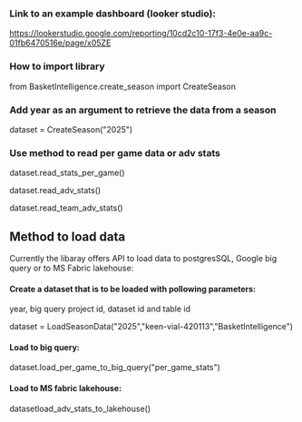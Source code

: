 ### Link to an example dashboard (looker studio):
https://lookerstudio.google.com/reporting/10cd2c10-17f3-4e0e-aa9c-01fb6470516e/page/x05ZE

### How to import library

from BasketIntelligence.create_season import CreateSeason

### Add year as an argument to retrieve the data from a season

dataset = CreateSeason("2025")

### Use method to read per game data or adv stats

dataset.read_stats_per_game()

dataset.read_adv_stats()

dataset.read_team_adv_stats()

 ## Method to load data
 
 Currently the libaray offers API to load data to postgresSQL, Google big query or to MS Fabric lakehouse:
 
 #### Create a dataset that is to be loaded with pollowing parameters:
 
 year, big query project id, dataset id and table id
 
 dataset = LoadSeasonData("2025","keen-vial-420113","BasketIntelligence")
 
 #### Load to big query:
 
 dataset.load_per_game_to_big_query("per_game_stats")
 
 #### Load to MS fabric lakehouse:
 
 datasetload_adv_stats_to_lakehouse()
